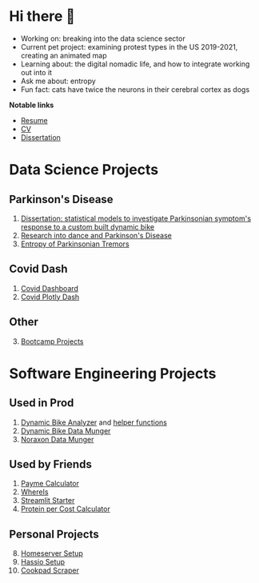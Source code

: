# Hi there 👋

- Working on: breaking into the data science sector
- Current pet project: examining protest types in the US 2019-2021, creating an animated map
- Learning about: the digital nomadic life, and how to integrate working out into it
- Ask me about: entropy
- Fun fact: cats have twice the neurons in their cerebral cortex as dogs

__Notable links__

- [Resume](https://resume.peti.work)
- [CV](https://cv.peti.work)
- [Dissertation](http://rave.ohiolink.edu/etdc/view?acc_num=kent1625846829132496)

# Data Science Projects

## Parkinson's Disease

1. [Dissertation: statistical models to investigate Parkinsonian symptom's response to a custom built dynamic bike](https://github.com/pomkos/dissert)
2. [Research into dance and Parkinson's Disease](https://github.com/pomkos/dance_flow)
3. [Entropy of Parkinsonian Tremors](https://github.com/pomkos/entropy_tremor)

## Covid Dash

1. [Covid Dashboard](https://github.com/pomkos/covid_dash)
2. [Covid Plotly Dash](https://github.com/pomkos/covid_w_plotlydash)

## Other

3. [Bootcamp Projects](https://github.com/pomkos/Finished-Projects)

# Software Engineering Projects

## Used in Prod
1. [Dynamic Bike Analyzer](https://github.com/pomkos/dynamic_biking) and [helper functions](https://github.com/pomkos/dynbike_helper_functions)
2. [Dynamic Bike Data Munger](https://github.com/pomkos/biking)
3. [Noraxon Data Munger](https://github.com/pomkos/dancing)

## Used by Friends
1. [Payme Calculator](https://github.com/pomkos/payme)
2. [WhereIs](https://github.com/pomkos/whereis)
3. [Streamlit Starter](https://github.com/pomkos/streamlit_starter)
4. [Protein per Cost Calculator](https://github.com/pomkos/brotein)

## Personal Projects
8. [Homeserver Setup](https://github.com/pomkos/homeserver)
9. [Hassio Setup](https://github.com/pomkos/hassio_config)
11. [Cookpad Scraper](https://github.com/pomkos/cookpad_scrape)
